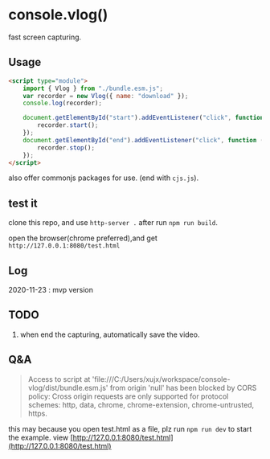 # console.vlog()

fast screen capturing.

## Usage

```html
<script type="module">
	import { Vlog } from "./bundle.esm.js";
	var recorder = new Vlog({ name: "download" });
	console.log(recorder);

	document.getElementById("start").addEventListener("click", function () {
		recorder.start();
	});
	document.getElementById("end").addEventListener("click", function () {
		recorder.stop();
	});
</script>
```

also offer commonjs packages for use. (end with `cjs.js`).

## test it

clone this repo, and use `http-server .` after run `npm run build`.

open the browser(chrome preferred),and get `http://127.0.0.1:8080/test.html`

## Log

2020-11-23 : mvp version

## TODO

1. when end the capturing, automatically save the video.

## Q&A

> Access to script at 'file:///C:/Users/xujx/workspace/console-vlog/dist/bundle.esm.js' from origin 'null' has been blocked by CORS policy: Cross origin requests are only supported for protocol schemes: http, data, chrome, chrome-extension, chrome-untrusted, https.

this may because you open test.html as a file, plz run `npm run dev` to start the example. view [http://127.0.0.1:8080/test.html](http://127.0.0.1:8080/test.html)
